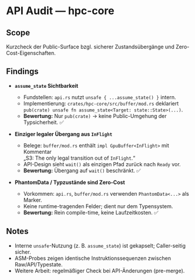 # API Audit — hpc-core

## Scope
Kurzcheck der Public-Surface bzgl. sicherer Zustandsübergänge und Zero-Cost-Eigenschaften.

## Findings

- **`assume_state` Sichtbarkeit**
  - Fundstellen: `api.rs` nutzt `unsafe { ...assume_state() }` intern.
  - Implementierung: `crates/hpc-core/src/buffer/mod.rs` deklariert  
    `pub(crate) unsafe fn assume_state<Target: state::State>(...)`.
  - **Bewertung:** Nur `pub(crate)` → keine Public-Umgehung der Typsicherheit. ✅

- **Einziger legaler Übergang aus `InFlight`**
  - Belege: `buffer/mod.rs` enthält `impl GpuBuffer<InFlight>` mit Kommentar  
    „S3: The only legal transition out of `InFlight`.“
  - API-Design sieht `wait()` als einzigen Pfad zurück nach `Ready` vor.
  - **Bewertung:** Übergang auf `wait()` beschränkt. ✅

- **PhantomData / Typzustände sind Zero-Cost**
  - Vorkommen: `api.rs`, `buffer/mod.rs` verwenden `PhantomData<...>` als Marker.
  - Keine runtime-tragenden Felder; dient nur dem Typensystem.
  - **Bewertung:** Rein compile-time, keine Laufzeitkosten. ✅

## Notes
- Interne `unsafe`-Nutzung (z. B. `assume_state`) ist gekapselt; Caller-seitig sicher.
- ASM-Probes zeigen identische Instruktionssequenzen zwischen Raw/API/Typestate.
- Weitere Arbeit: regelmäßiger Check bei API-Änderungen (pre-merge).

